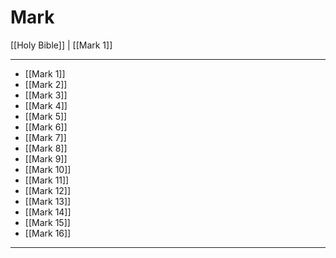 # Mark

[[Holy Bible]] | [[Mark 1]]

---

- [[Mark 1]]
- [[Mark 2]]
- [[Mark 3]]
- [[Mark 4]]
- [[Mark 5]]
- [[Mark 6]]
- [[Mark 7]]
- [[Mark 8]]
- [[Mark 9]]
- [[Mark 10]]
- [[Mark 11]]
- [[Mark 12]]
- [[Mark 13]]
- [[Mark 14]]
- [[Mark 15]]
- [[Mark 16]]

---

